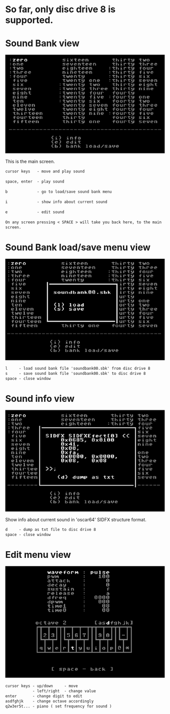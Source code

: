# So far, only disc drive 8 is supported.

# Sound Bank view

![Screenshot](screenshots/sound_bank_view.png)

This is the main screen.

```
cursor keys   - move and play sound

space, enter  - play sound

b             - go to load/save sound bank menu

i             - show info about current sound

e             - edit sound

On any screen pressing < SPACE > will take you back here, to the main screen.
```


# Sound Bank load/save menu view

![Screenshot](screenshots/sound_bank_load_save_view.png)

```
l     - load sound bank file 'soundbank00.sbk' from disc drive 8
s     - save sound bank file 'soundbank00.sbk' to disc drive 8
space - close window
```

# Sound info view

![Screenshot](screenshots/sound_info_view.png)

Show info about current sound in 'oscar64' SIDFX structure format.
```
d     - dump as txt file to disc drive 8
space - close window
```

# Edit menu view

![Screenshot](screenshots/edit_menu_view.png)

```
cursor keys - up/down     - move
            - left/right  - change value
enter       - change digit to edit
asdfghjk    - change octave accordingly
q2w3er5t... - piano ( set frequency for sound )
```

